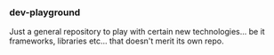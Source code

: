 ### dev-playground

Just a general repository to play with certain new technologies... be it frameworks, libraries etc... that doesn't merit its own repo.
